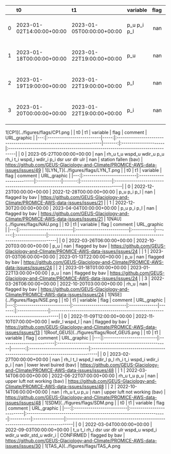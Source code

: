 |    | t0                        | t1                        | variable    |   flag | comment        | URL_graphic                                                                      |
|---:|:--------------------------|:--------------------------|:------------|-------:|:---------------|:---------------------------------------------------------------------------------|
|  0 | 2023-01-02T14:00:00+00:00 | 2023-01-05T00:00:00+00:00 | p_u p_i p_l |    nan | flagged by bav | https://github.com/GEUS-Glaciology-and-Climate/PROMICE-AWS-data-issues/issues/20 |
|  1 | 2023-01-18T00:00:00+00:00 | 2023-01-22T19:00:00+00:00 | p_u         |    nan | flagged by bav | https://github.com/GEUS-Glaciology-and-Climate/PROMICE-AWS-data-issues/issues/20 |
|  2 | 2023-01-19T19:00:00+00:00 | 2023-01-22T19:00:00+00:00 | p_l         |    nan | flagged by bav | https://github.com/GEUS-Glaciology-and-Climate/PROMICE-AWS-data-issues/issues/20 |
|  3 | 2023-01-20T00:00:00+00:00 | 2023-01-22T19:00:00+00:00 | p_i         |    nan | flagged by bav | https://github.com/GEUS-Glaciology-and-Climate/PROMICE-AWS-data-issues/issues/20 |
1[CP1](../figures/flags/CP1.png
|    | t0                        |   t1 | variable                                                              |   flag | comment              | URL_graphic                                                                      |
|---:|:--------------------------|-----:|:----------------------------------------------------------------------|-------:|:---------------------|:---------------------------------------------------------------------------------|
|  0 | 2023-05-27T00:00:00+00:00 |  nan | rh_u t_u wspd_u wdir_u p_u rh_i t_i wspd_i wdir_i p_i dsr usr dlr ulr |    nan | station fallen (bav) | https://github.com/GEUS-Glaciology-and-Climate/PROMICE-AWS-data-issues/issues/49 |
1[LYN_T](../figures/flags/LYN_T.png
|    | t0                        | t1                        | variable    |   flag | comment        | URL_graphic                                                                      |
|---:|:--------------------------|:--------------------------|:------------|-------:|:---------------|:---------------------------------------------------------------------------------|
|  0 | 2022-12-23T00:00:00+00:00 | 2022-12-28T00:00:00+00:00 | p_u p_i p_l |    nan | flagged by bav | https://github.com/GEUS-Glaciology-and-Climate/PROMICE-AWS-data-issues/issues/21 |
|  1 | 2022-12-30T20:00:00+00:00 | 2023-04-04T00:00:00+00:00 | p_u p_i p_l |    nan | flagged by bav | https://github.com/GEUS-Glaciology-and-Climate/PROMICE-AWS-data-issues/issues/21 |
1[NAU](../figures/flags/NAU.png
|    | t0                        | t1                        | variable   |   flag | comment        | URL_graphic                                                                      |
|---:|:--------------------------|:--------------------------|:-----------|-------:|:---------------|:---------------------------------------------------------------------------------|
|  0 | 2022-03-26T06:00:00+00:00 | 2022-10-20T03:00:00+00:00 | p_u        |    nan | flagged by bav | https://github.com/GEUS-Glaciology-and-Climate/PROMICE-AWS-data-issues/issues/24 |
|  1 | 2023-01-03T06:00:00+00:00 | 2023-01-13T22:00:00+00:00 | p_u        |    nan | flagged by bav | https://github.com/GEUS-Glaciology-and-Climate/PROMICE-AWS-data-issues/issues/24 |
|  2 | 2023-01-18T01:00:00+00:00 | 2023-01-22T13:00:00+00:00 | p_u        |    nan | flagged by bav | https://github.com/GEUS-Glaciology-and-Climate/PROMICE-AWS-data-issues/issues/24 |
|  3 | 2022-03-26T06:00:00+00:00 | 2022-10-20T03:00:00+00:00 | rh_u       |    nan | flagged by bav | https://github.com/GEUS-Glaciology-and-Climate/PROMICE-AWS-data-issues/issues/24 |
1[NSE](../figures/flags/NSE.png
|    | t0                        | t1                        | variable      |   flag | comment        | URL_graphic                                                                      |
|---:|:--------------------------|:--------------------------|:--------------|-------:|:---------------|:---------------------------------------------------------------------------------|
|  0 | 2022-11-09T12:00:00+00:00 | 2022-11-10T07:00:00+00:00 | wdir_l wspd_l |    nan | flagged by bav | https://github.com/GEUS-Glaciology-and-Climate/PROMICE-AWS-data-issues/issues/13 |
1[Roof_GEUS](../figures/flags/Roof_GEUS.png
|    | t0                        | t1                        | variable                                              |   flag | comment                      | URL_graphic                                                                      |
|---:|:--------------------------|:--------------------------|:------------------------------------------------------|-------:|:-----------------------------|:---------------------------------------------------------------------------------|
|  0 | 2023-02-27T00:00:00+00:00 | nan                       | rh_l t_l wspd_l wdir_l p_l rh_i t_i wspd_i wdir_i p_i |    nan | lower level buired (bav)     | https://github.com/GEUS-Glaciology-and-Climate/PROMICE-AWS-data-issues/issues/48 |
|  1 | 2022-03-14T06:00:00+00:00 | 2022-06-22T07:00:00+00:00 | rh_u t_u p_u                                          |    nan | upper luft not working (bav) | https://github.com/GEUS-Glaciology-and-Climate/PROMICE-AWS-data-issues/issues/48 |
|  2 | 2022-10-14T06:00:00+00:00 | nan                       | rh_u t_u p_u                                          |    nan | upper luft not working (bav) | https://github.com/GEUS-Glaciology-and-Climate/PROMICE-AWS-data-issues/issues/48 |
1[SDM](../figures/flags/SDM.png
|    | t0                        | t1                        | variable                                                            | flag      | comment        | URL_graphic                                                                      |
|---:|:--------------------------|:--------------------------|:--------------------------------------------------------------------|:----------|:---------------|:---------------------------------------------------------------------------------|
|  0 | 2022-03-04T00:00:00+00:00 | 2022-09-03T00:00:00+00:00 | t_u t_i rh_i dsr usr dlr ulr wspd_u wspd_i wdir_u wdir_std_u wdir_i | CONFIRMED | flagged by bav | https://github.com/GEUS-Glaciology-and-Climate/PROMICE-AWS-data-issues/issues/30 |
1[TAS_A](../figures/flags/TAS_A.png
